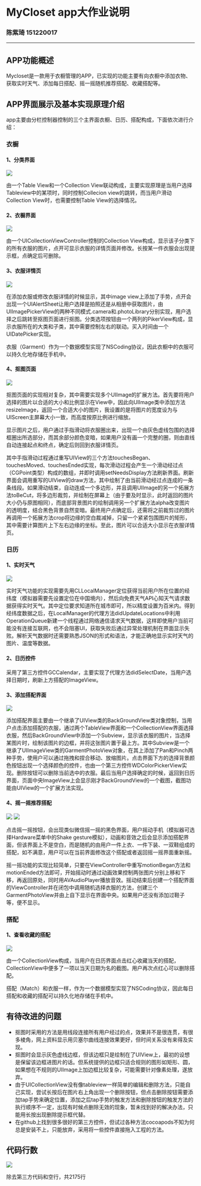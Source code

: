 # MyCloset app大作业说明
### 陈紫琦 151220017
---

## APP功能概述
Mycloset是一款用于衣橱管理的APP，已实现的功能主要有向衣橱中添加衣物、获取实时天气、添加每日搭配、摇一摇随机推荐搭配、收藏搭配等。
## APP界面展示及基本实现原理介绍
app主要由分栏控制器控制的三个主界面衣橱、日历、搭配构成，下面依次进行介绍：

### 衣橱
####  1、分类界面
![](https://github.com/rubychen0611/MyCloset/raw/master/MyCloset/screenshots/1.png)

由一个Table View和一个Collection View联动构成，主要实现原理是当用户选择Tableview中的某项时，同时控制Collecion view的跳转，而当用户滑动Collection View时，也需要控制Table View的选择情况。
####  2、衣橱界面
![](https://github.com/rubychen0611/MyCloset/raw/master/MyCloset/screenshots/2.png)

由一个UICollectionViewController控制的Collection View构成，显示该子分类下的所有衣服的图片，点开可显示衣服的详情页面并修改。长按某一件衣服会出现提示框，点确定后可删除。
####  3、衣服详情页
![](https://github.com/rubychen0611/MyCloset/raw/master/MyCloset/screenshots/3.png)

在添加衣服或修改衣服详情的时候显示，其中image view上添加了手势，点开会出现一个UIAlertSheet让用户选择是拍照还是从相册中获取图片，由UIImagePickerView的两种不同模式.camera和.photoLibrary分别实现，用户选择之后跳转至抠图页面进行抠图。分类选项按钮由一个两列的PikerView构成，显示衣服所在的大类和子类，其中需要控制左右的联动。买入时间由一个UIDatePicker实现。

衣服（Garment）作为一个数据模型实现了NSCoding协议，因此衣橱中的衣服可以持久化地存储在手机中。
####  4、抠图页面
![](https://github.com/rubychen0611/MyCloset/raw/master/MyCloset/screenshots/4.png)

抠图页面的实现相对复杂，其中需要实现多个UIImage的扩展方法。首先要将用户选择的图片以合适的大小和比例显示在View中，因此向UIImage类中添加方法resizeImage，返回一个合适大小的图片，我设置的是将图片的宽度设为与UIScreen主屏幕大小一致，而高度按原比例进行缩放。

显示图片之后，用户通过手指滑动将衣服圈出来，出现一个由灰色虚线包围的选择框圈出所选部分，而其余部分颜色变暗，如果用户没有画一个完整的圈，则由直线自动连接起点和终点，确定后则回到衣服详情页。

其中手指滑动过程通过重写UIView的三个方法touchesBegan、touchesMoved、touchesEnded实现，每次滑动过程会产生一个滑动经过点（CGPoint类型）构成的数组，并即时调用setNeedsDisplay方法刷新界面。刷新界面会调用重写的UIView的draw方法，其中绘制了由当前滑动经过点连成的一条条线段。如果滑动结束，自动连成一个多边形，并且调用UIImage的另一个拓展方法toBeCut，将多边形裁剪，并绘制在屏幕上（由于要及时显示，此时返回的图片大小仍与原图相同），而底部背景图片的绘制调用另一个扩展方法alpha改变图片的透明度，结合黑色背景自然变暗。最终用户点确定后，还需将之前裁剪过的图片再调用一个拓展方法crop将边缘的空白裁减掉，只留一个紧紧包围图片的矩形，其中需要计算图片上下左右边缘的坐标。至此，图片可以合适大小显示在衣服详情页。
### 日历
#### 1、实时天气
![](https://github.com/rubychen0611/MyCloset/raw/master/MyCloset/screenshots/9.png)

实时天气功能的实现需要先用CLLocalManager定位获得当前用户所在位置的经纬度（模拟器需要先设置定位在中国境内），然后向免费天气API心知天气请求数据获得实时天气。其中定位要求知道所在城市即可，所以精度设置为百米内。得到经纬度数据之后，在LocalManager的代理方法didUpdateLocations中利用OperationQueue新建一个线程通过网络通信请求天气数据，这样即使用户当前可能没有连接互联网，也不会阻塞UI，获取失败后通过异常处理机制在界面显示失败。解析天气数据时还需要熟悉JSON的形式和语法，才能正确地显示实时天气的图片、温度等数据。
####  2、日历控件
采用了第三方控件GCCalendar，主要实现了代理方法didSelectDate，当用户选择日期时，刷新上方搭配的ImageView。
#### 3、添加搭配界面
![](https://github.com/rubychen0611/MyCloset/raw/master/MyCloset/screenshots/6.png)

添加搭配界面主要由一个继承了UIView类的BackGroundView类对象控制，当用户点击添加搭配的衣服，通过两个TableView界面和一个CollectionView界面选择衣服，然后BackGroundView中添加一个Subview，显示该衣服的图片，当选择某图片时，绘制该图片的边框，并将这张图片置于最上方。其中Subview是一个继承了UIImageView类的GarmentPhotoView对象，在其上添加了Pan和Pinch两种手势，使用户可以通过拖拽和捏合移动、放缩图片。点击界面下方的选择背景颜色按钮出现一个选择颜色的控件，也由一个第三方控件WDColorPickerView实现。删除按钮可以删除当前选中的衣服。最后当用户选择确定的时候，返回到日历界面，页面中央ImageView上会显示刚才BackGroundView的一个截图，截图功能由UIView的一个扩展方法实现。
####  4、摇一摇推荐搭配
![](https://github.com/rubychen0611/MyCloset/raw/master/MyCloset/screenshots/7.png)
![](https://github.com/rubychen0611/MyCloset/raw/master/MyCloset/screenshots/8.png)

点击摇一摇按钮，会出现类似微信摇一摇的黑色界面，用户摇动手机（模拟器可选择Hardware菜单中的Shake gesture模拟），动画和音效之后会显示添加搭配界面，但该界面上不是空白，而是随机的由用户一件上衣、一件下装、一双鞋组成的搭配，如不满意，用户可以在当前界面修改这个搭配或者返回摇一摇界面重新摇。

摇一摇功能的实现比较简单，只要在ViewController中重写motionBegan方法和motionEnded方法即可，开始摇动时通过动画效果控制两张图片分别上移和下移，再返回原处，同时用AVAudioPlayer播放音效。摇动结束后创建一个搭配界面的ViewController并在闭包中调用随机选择衣服的方法，创建三个GarmentPhotoView并由上自下显示在界面中央。如果用户还没有添加过鞋子等，便不显示。
###  搭配
 #### 1、查看收藏的搭配
 ![](https://github.com/rubychen0611/MyCloset/raw/master/MyCloset/screenshots/10.png)
 
由一个CollectionView构成，当用户在日历界面点击红心收藏当天的搭配，CollectionView中便多了一项以当天日期为名的截图。用户再次点红心可以删除搭配。

搭配（Match）和衣服一样，作为一个数据模型实现了NSCoding协议，因此每日搭配和收藏的搭配可以持久化地存储在手机中。
## 有待改进的问题
 - 抠图时采用的方法是用线段连接所有用户经过的点，效果并不是很连贯，有很多棱角，网上资料显示用贝塞尔曲线连接效果更好，但时间关系没有来得及实现。
 - 抠图时会显示灰色虚线边框，但该边框只是绘制在了UIView上，最初的设想是保留该边框进图片的话。但系统提供的边框只适合规则的图形如矩形、圆，如果想在不规则的UIImage上加边框比较复杂，可能需要针对像素处理，遂放弃。
 - 由于UICollectionView没有像tableview一样简单的编辑和删除方法，只能自己实现，尝试长按后在图片右上角出现一个删除按钮，但点击删除按钮需要添加tap手势来确定位置，添加之后tap手势的触发方法和删除按钮的触发方法的执行顺序不一定，出现有时候点删除无效的现象，暂未找到好的解决办法，只能用长按出现删除提示框代替。
 - 在github上找到很多很好的第三方控件，但试过各种方法cocoapods不知为何总是安装不上，只能放弃，采用将一些控件直接拖入工程的方法。

## 代码行数
![](https://github.com/rubychen0611/MyCloset/raw/master/MyCloset/screenshots/11.png)

除去第三方代码和空行，共2175行
